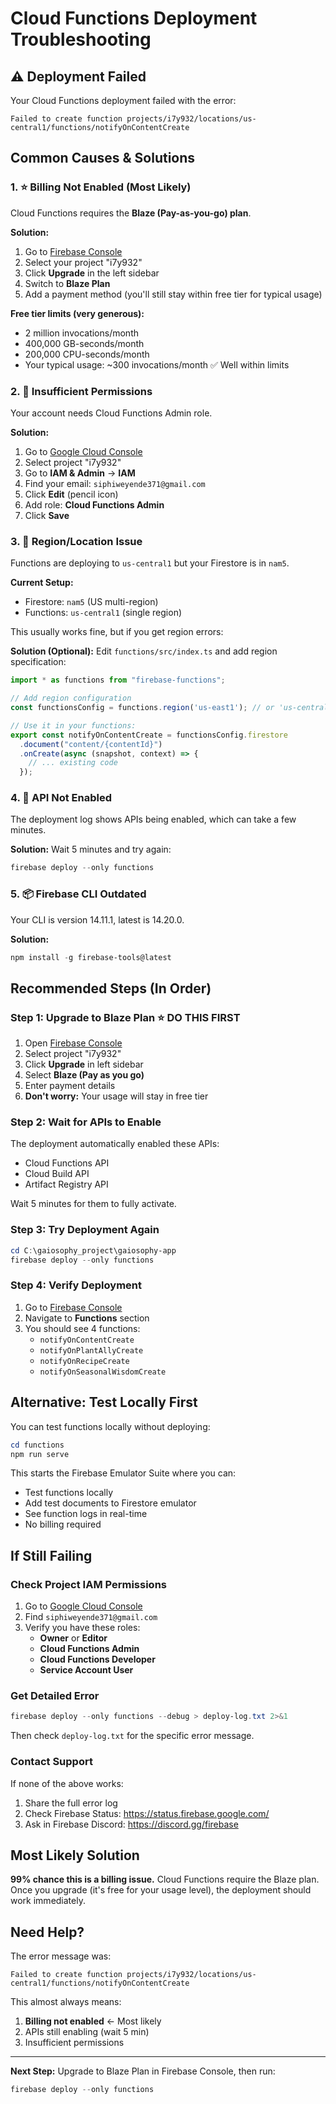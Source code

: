 # Cloud Functions Deployment Troubleshooting

## ⚠️ Deployment Failed

Your Cloud Functions deployment failed with the error:
```
Failed to create function projects/i7y932/locations/us-central1/functions/notifyOnContentCreate
```

## Common Causes & Solutions

### 1. ⭐ **Billing Not Enabled** (Most Likely)

Cloud Functions requires the **Blaze (Pay-as-you-go) plan**.

**Solution:**
1. Go to [Firebase Console](https://console.firebase.google.com)
2. Select your project "i7y932"
3. Click **Upgrade** in the left sidebar
4. Switch to **Blaze Plan**
5. Add a payment method (you'll still stay within free tier for typical usage)

**Free tier limits (very generous):**
- 2 million invocations/month
- 400,000 GB-seconds/month
- 200,000 CPU-seconds/month
- Your typical usage: ~300 invocations/month ✅ Well within limits

### 2. 🔐 **Insufficient Permissions**

Your account needs Cloud Functions Admin role.

**Solution:**
1. Go to [Google Cloud Console](https://console.cloud.google.com)
2. Select project "i7y932"
3. Go to **IAM & Admin** → **IAM**
4. Find your email: `siphiweyende371@gmail.com`
5. Click **Edit** (pencil icon)
6. Add role: **Cloud Functions Admin**
7. Click **Save**

### 3. 📍 **Region/Location Issue**

Functions are deploying to `us-central1` but your Firestore is in `nam5`.

**Current Setup:**
- Firestore: `nam5` (US multi-region)
- Functions: `us-central1` (single region)

This usually works fine, but if you get region errors:

**Solution (Optional):**
Edit `functions/src/index.ts` and add region specification:

```typescript
import * as functions from "firebase-functions";

// Add region configuration
const functionsConfig = functions.region('us-east1'); // or 'us-central1'

// Use it in your functions:
export const notifyOnContentCreate = functionsConfig.firestore
  .document("content/{contentId}")
  .onCreate(async (snapshot, context) => {
    // ... existing code
  });
```

### 4. 🔧 **API Not Enabled**

The deployment log shows APIs being enabled, which can take a few minutes.

**Solution:**
Wait 5 minutes and try again:
```powershell
firebase deploy --only functions
```

### 5. 📦 **Firebase CLI Outdated**

Your CLI is version 14.11.1, latest is 14.20.0.

**Solution:**
```powershell
npm install -g firebase-tools@latest
```

## Recommended Steps (In Order)

### Step 1: Upgrade to Blaze Plan ⭐ **DO THIS FIRST**

1. Open [Firebase Console](https://console.firebase.google.com)
2. Select project "i7y932"
3. Click **Upgrade** in left sidebar
4. Select **Blaze (Pay as you go)**
5. Enter payment details
6. **Don't worry:** Your usage will stay in free tier

### Step 2: Wait for APIs to Enable

The deployment automatically enabled these APIs:
- Cloud Functions API
- Cloud Build API
- Artifact Registry API

Wait 5 minutes for them to fully activate.

### Step 3: Try Deployment Again

```powershell
cd C:\gaiosophy_project\gaiosophy-app
firebase deploy --only functions
```

### Step 4: Verify Deployment

1. Go to [Firebase Console](https://console.firebase.google.com)
2. Navigate to **Functions** section
3. You should see 4 functions:
   - `notifyOnContentCreate`
   - `notifyOnPlantAllyCreate`
   - `notifyOnRecipeCreate`
   - `notifyOnSeasonalWisdomCreate`

## Alternative: Test Locally First

You can test functions locally without deploying:

```powershell
cd functions
npm run serve
```

This starts the Firebase Emulator Suite where you can:
- Test functions locally
- Add test documents to Firestore emulator
- See function logs in real-time
- No billing required

## If Still Failing

### Check Project IAM Permissions

1. Go to [Google Cloud Console](https://console.cloud.google.com/iam-admin/iam?project=i7y932)
2. Find `siphiweyende371@gmail.com`
3. Verify you have these roles:
   - **Owner** or **Editor**
   - **Cloud Functions Admin**
   - **Cloud Functions Developer**
   - **Service Account User**

### Get Detailed Error

```powershell
firebase deploy --only functions --debug > deploy-log.txt 2>&1
```

Then check `deploy-log.txt` for the specific error message.

### Contact Support

If none of the above works:
1. Share the full error log
2. Check Firebase Status: https://status.firebase.google.com/
3. Ask in Firebase Discord: https://discord.gg/firebase

## Most Likely Solution

**99% chance this is a billing issue.** Cloud Functions require the Blaze plan. Once you upgrade (it's free for your usage level), the deployment should work immediately.

## Need Help?

The error message was:
```
Failed to create function projects/i7y932/locations/us-central1/functions/notifyOnContentCreate
```

This almost always means:
1. **Billing not enabled** ← Most likely
2. APIs still enabling (wait 5 min)
3. Insufficient permissions

---

**Next Step:** Upgrade to Blaze Plan in Firebase Console, then run:
```powershell
firebase deploy --only functions
```
